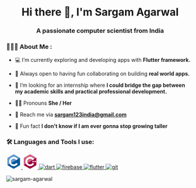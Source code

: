 <h1 align="center">Hi there 👋, I'm Sargam Agarwal</h1>
<h3 align="center">A passionate computer scientist from India</h3>


<h3 align="left">👩🏻‍💻 About Me :</h3>

- 💻  I’m currently exploring and developing apps with **Flutter framework.**

- 🤝 Always open to having fun collaborating on building **real world apps.**

- 🎯 I’m looking for an internship where **I could bridge the gap between my academic skills and practical professional development.**

- 👩🏻 Pronouns **She / Her**

- 📧 Reach me via **sargam123india@gmail.com**

- 🌈 Fun fact **I don't know if I am ever gonna stop growing taller**


<h3 align="left">🛠 Languages and Tools I use:</h3>
<p align="left"> <a href="https://www.cprogramming.com/" target="_blank"> <img src="https://raw.githubusercontent.com/devicons/devicon/master/icons/c/c-original.svg" alt="c" width="40" height="40"/> </a> <a href="https://www.w3schools.com/cpp/" target="_blank"> <img src="https://raw.githubusercontent.com/devicons/devicon/master/icons/cplusplus/cplusplus-original.svg" alt="cplusplus" width="40" height="40"/> </a> <a href="https://dart.dev" target="_blank"> <img src="https://www.vectorlogo.zone/logos/dartlang/dartlang-icon.svg" alt="dart" width="40" height="40"/> </a> <a href="https://firebase.google.com/" target="_blank"> <img src="https://www.vectorlogo.zone/logos/firebase/firebase-icon.svg" alt="firebase" width="40" height="40"/> </a> <a href="https://flutter.dev" target="_blank"> <img src="https://www.vectorlogo.zone/logos/flutterio/flutterio-icon.svg" alt="flutter" width="40" height="40"/> </a> <a href="https://git-scm.com/" target="_blank"> <img src="https://www.vectorlogo.zone/logos/git-scm/git-scm-icon.svg" alt="git" width="40" height="40"/> </a> </p>

<p><img align="center" src="https://github-readme-stats.vercel.app/api/top-langs?username=sargam-agarwal&show_icons=true&locale=en&layout=compact" alt="sargam-agarwal" /></p>
